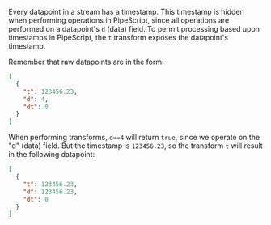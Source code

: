 Every datapoint in a stream has a timestamp. This timestamp is hidden when performing operations in PipeScript, since all operations are performed on a datapoint's `d` (data) field. To permit processing based upon timestamps in PipeScript, the `t` transform exposes the datapoint's timestamp.

Remember that raw datapoints are in the form:

```json
[
  {
    "t": 123456.23,
    "d": 4,
    "dt": 0
  }
]
```

When performing transforms, `d==4` will return `true`, since we operate on the "d" (data) field. But the timestamp is `123456.23`, so the transform `t` will result in the following datapoint:

```json
[
  {
    "t": 123456.23,
    "d": 123456.23,
    "dt": 0
  }
]
```
